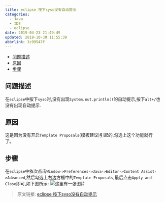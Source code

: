 ```yaml
---
title: eclipse 按下syso没有自动提示
categories: 
  - Java
  - IDE
  - eclipse
date: 2019-04-23 21:49:49
updated: 2019-10-30 11:55:39
abbrlink: 3c99547f
---
```

- [问题描述](/blog/html/3c99547f/#问题描述)
- [原因](/blog/html/3c99547f/#原因)
- [步骤](/blog/html/3c99547f/#步骤)

<!--more-->
<script src="https://cdn.bootcss.com/jquery/3.4.0/jquery.slim.min.js"></script>
<script>$(document).ready(function () {$(".post-body > ul:nth-child(1)").hide();});</script>

<!--end-->
## 问题描述 ##
在`eclipse`中按下`syso`时,没有出现`System.out.println()`的自动提示,按下`alt+/`也没有出现自动提示.
## 原因 ##
这是因为没有开启`Template Proposals`(模板建议)引起的,勾选上这个功能就行了。
## 步骤 ##
在`eclipse`中依次点击`Window->Preferences->Java->Editor->Content Assist->Advanced`,然后勾选上右边方框中的`Template Proposals`,最后点击`Apply and Close`即可,如下图所示:
![这里有一张图片](https://image-1257720033.cos.ap-shanghai.myqcloud.com/blog/Java/IDESetting/eclipse/CanNotSYSO/1.png)

>原文链接: [eclipse 按下syso没有自动提示](https://lanlan2017.github.io/blog/3c99547f/)